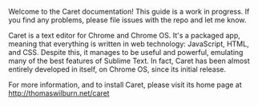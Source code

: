 Welcome to the Caret documentation! This guide is a work in progress. If you find any problems, please file issues with the repo and let me know.

Caret is a text editor for Chrome and Chrome OS. It's a packaged app, meaning that everything is written in web technology: JavaScript, HTML, and CSS. Despite this, it manages to be useful and powerful, emulating many of the best features of Sublime Text. In fact, Caret has been almost entirely developed in itself, on Chrome OS, since its initial release.

For more information, and to install Caret, please visit its home page at http://thomaswilburn.net/caret

